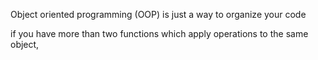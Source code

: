 Object oriented programming (OOP) is just a way to organize your code

if you have more than two functions which apply operations to the same object, 